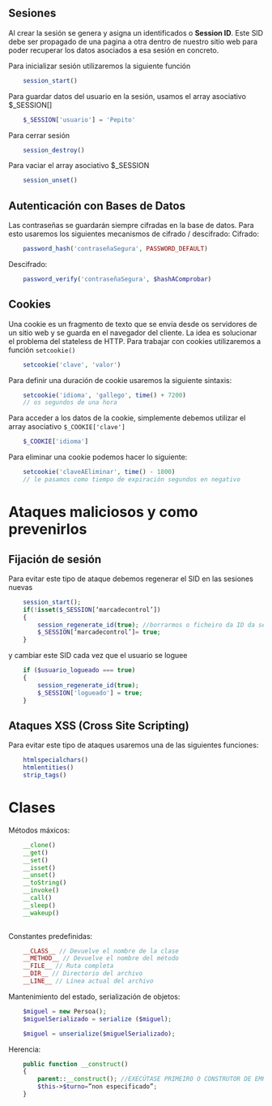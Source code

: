 ## Sesiones
Al crear la sesión se genera y asigna un identificados o **Session ID**. Este SID debe ser propagado de una pagina a otra dentro de nuestro sitio web para poder recuperar los datos asociados a esa sesión en concreto.

Para inicializar sesión utilizaremos la siguiente función

```php
	session_start()
```

Para guardar datos del usuario en la sesión, usamos el array asociativo $_SESSION[] 

```php
	$_SESSION['usuario'] = 'Pepito'
```

Para cerrar sesión

```php
	session_destroy()
```

Para vaciar el array asociativo $_SESSION

```php
	session_unset()
```


## Autenticación con Bases de Datos
Las contraseñas se guardarán siempre cifradas en la base de datos. Para esto usaremos los siguientes mecanismos de cifrado / descifrado:
Cifrado:
```php
	password_hash('contraseñaSegura', PASSWORD_DEFAULT)
```

Descifrado:
```php
	password_verify('contraseñaSegura', $hashAComprobar)
```


## Cookies
Una cookie es un fragmento de texto que se envía desde os servidores de un sitio web y se guarda en el navegador del cliente. La idea es solucionar el problema del stateless de HTTP.
Para trabajar con cookies utilizaremos a función `setcookie()`

```php
	setcookie('clave', 'valor')
```

Para definir una duración de cookie usaremos la siguiente sintaxis:

```php
	setcookie('idioma', 'gallego', time() + 7200)
	// os segundos de una hora
```

Para acceder a los datos de la cookie, simplemente debemos utilizar el array asociativo `$_COOKIE['clave']` 

```php
	$_COOKIE['idioma']
```

Para eliminar una cookie podemos hacer lo siguiente:

```php
	setcookie('claveAEliminar', time() - 1800)
	// le pasamos como tiempo de expiración segundos en negativo
```


# Ataques maliciosos y como prevenirlos
## Fijación de sesión
Para evitar este tipo de ataque debemos regenerar el SID en las sesiones nuevas

```php
	session_start();
	if(!isset($_SESSION[‘marcadecontrol’])
	{ 
		session_regenerate_id(true); //borrarmos o ficheiro da ID da sesión
		$_SESSION[‘marcadecontrol’]= true; 
	}
```

y cambiar este SID cada vez que el usuario se loguee

```php
	if ($usuario_logueado === true)
	{
		session_regenerate_id(true);
		$_SESSION['logueado'] = true;
	}
```


## Ataques XSS (Cross Site Scripting)
Para evitar este tipo de ataques usaremos una de las siguientes funciones:

```php
	htmlspecialchars()
	htmlentities()
	strip_tags()
```


# Clases
Métodos máxicos:
```php
	__clone()
	__get()
	__set()
	__isset()
	__unset()
	__toString()
	__invoke()
	__call()
	__sleep()
	__wakeup()
	
```

Constantes predefinidas:
```php
	__CLASS__ // Devuelve el nombre de la clase
	__METHOD__ // Devuelve el nombre del método
	__FILE__ // Ruta completa
	__DIR__ // Directorio del archivo
	__LINE__ // Línea actual del archivo
```

Mantenimiento del estado, serialización de objetos:
```php
	$miguel = new Persoa(); 
	$miguelSerializado = serialize ($miguel);

	$miguel = unserialize($miguelSerializado);
```


Herencia:
```php
	public function __construct()
	{ 
		parent::__construct(); //EXECÚTASE PRIMEIRO O CONSTRUTOR DE EMPREGADO
		$this->$turno=”non especificado”; 
	}
```